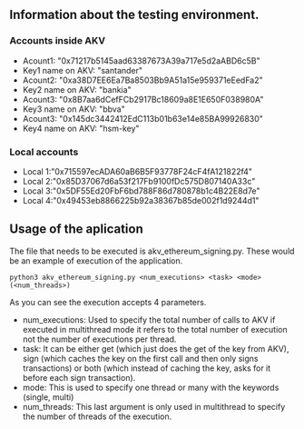 ## Information about the testing environment.
### Accounts inside AKV
- Acount1: "0x71217b5145aad63387673A39a717e5d2aABD6c5B"
- Key1 name on AKV: "santander"
- Acount2: "0xa38D7EE6Ea7Ba8503Bb9A51a15e959371eEedFa2"
- Key2 name on AKV: "bankia"
- Acount3: "0x8B7aa6dCefFCb2917Bc18609a8E1E650F038980A"
- Key3 name on AKV: "bbva"
- Acount3: "0x145dc3442412EdC113b01b63e14e85BA99926830"
- Key4 name on AKV: "hsm-key"

### Local accounts
- Local 1:"0x715597ecADA60aB6B5F93778F24cF4fA121822f4"
- Local 2:"0x85D37067d6a53f217Fb9100fDc575D807140A33c"
- Local 3:"0x5DF55Ed20FbF6bd788F86d780878b1c4B22E8d7e"
- Local 4:"0x49453eb8866225b92a38367b85de002f1d9244d1"

## Usage of the aplication
The file that needs to be executed is akv_ethereum_signing.py. These would be an example of execution of the application.
```
python3 akv_ethereum_signing.py <num_executions> <task> <mode> (<num_threads>)
```
As you can see the execution accepts 4 parameters.
- num_executions: Used to specify the total number of calls to AKV if executed in multithread mode it refers to the total number of execution not the number of executions per thread.
- task: It can be either get (which just does the get of the key from AKV), sign (which caches the key on the first call and then only signs transactions) or both (which instead of caching the key, asks for it before each sign transaction).
- mode: This is used to specify one thread or many with the keywords (single, multi)
- num_threads: This last argument is only used in multithread to specify the number of threads of the execution.